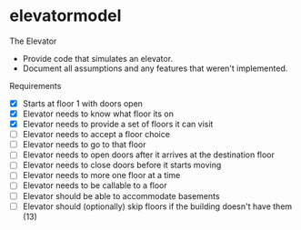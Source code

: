 # elevatormodel

The Elevator
* Provide code that simulates an elevator.
* Document all assumptions and any features that weren't implemented.

Requirements
- [x] Starts at floor 1 with doors open
- [x] Elevator needs to know what floor its on
- [x] Elevator needs to provide a set of floors it can visit
- [ ] Elevator needs to accept a floor choice
- [ ] Elevator needs to go to that floor
- [ ] Elevator needs to open doors after it arrives at the destination floor
- [ ] Elevator needs to close doors before it starts moving
- [ ] Elevator needs to more one floor at a time
- [ ] Elevator needs to be callable to a floor
- [ ] Elevator should be able to accommodate basements
- [ ] Elevator should (optionally) skip floors if the building doesn't have them (13)